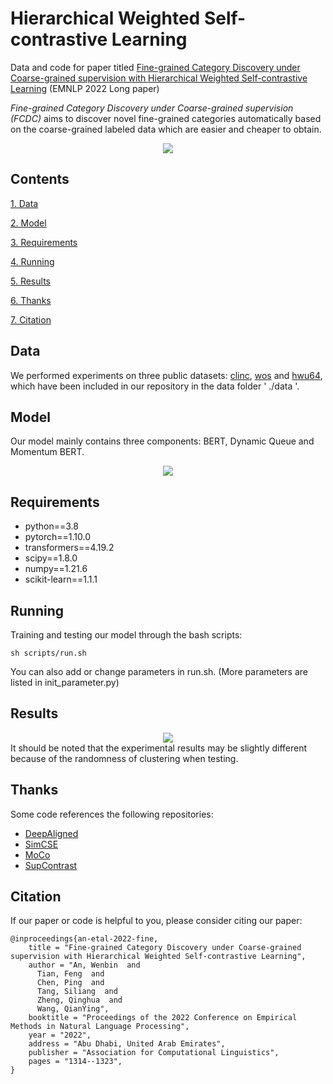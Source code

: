 
# Hierarchical Weighted Self-contrastive Learning
Data and code for paper titled [Fine-grained Category Discovery under Coarse-grained supervision with Hierarchical Weighted Self-contrastive Learning](https://arxiv.org/abs/2210.07733) (EMNLP 2022 Long paper)

*Fine-grained Category Discovery under Coarse-grained supervision (FCDC)* aims to discover novel fine-grained categories automatically based on the coarse-grained labeled data which are easier and cheaper to obtain.
<div align=center>
<img src="./figures/intro.png"/>
</div>


## Contents
[1. Data](#data)

[2. Model](#model)

[3. Requirements](#requirements)

[4. Running](#running)

[5. Results](#results)

[6. Thanks](#thanks)

[7. Citation](#citation)

## Data
We performed experiments on three public datasets: [clinc](https://aclanthology.org/D19-1131/), [wos](https://arxiv.org/abs/1709.08267) and [hwu64](https://arxiv.org/abs/1903.05566), which have been included in our repository in the data folder ' ./data '.

## Model
Our model mainly contains three  components: BERT, Dynamic Queue and Momentum BERT.
<div align=center>
<img src="./figures/model.png"/>
</div>

## Requirements
* python==3.8
* pytorch==1.10.0
* transformers==4.19.2
* scipy==1.8.0
* numpy==1.21.6
* scikit-learn==1.1.1

## Running
Training and testing our model through the bash scripts:
```
sh scripts/run.sh
```
You can also add or change parameters in run.sh. (More parameters are listed in init_parameter.py)

## Results
<div align=center>
<img src="./figures/results.png"/>
</div>
It should be noted that the experimental results may be slightly different because of the randomness of clustering when testing.

## Thanks
Some code references the following repositories:
* [DeepAligned](https://github.com/thuiar/DeepAligned-Clustering)
* [SimCSE](https://github.com/princeton-nlp/SimCSE)
* [MoCo](https://github.com/facebookresearch/moco)
* [SupContrast](https://github.com/HobbitLong/SupContrast)

## Citation
If our paper or code is helpful to you, please consider citing our paper:
```
@inproceedings{an-etal-2022-fine,
    title = "Fine-grained Category Discovery under Coarse-grained supervision with Hierarchical Weighted Self-contrastive Learning",
    author = "An, Wenbin  and
      Tian, Feng  and
      Chen, Ping  and
      Tang, Siliang  and
      Zheng, Qinghua  and
      Wang, QianYing",
    booktitle = "Proceedings of the 2022 Conference on Empirical Methods in Natural Language Processing",
    year = "2022",
    address = "Abu Dhabi, United Arab Emirates",
    publisher = "Association for Computational Linguistics",
    pages = "1314--1323",
}
```
